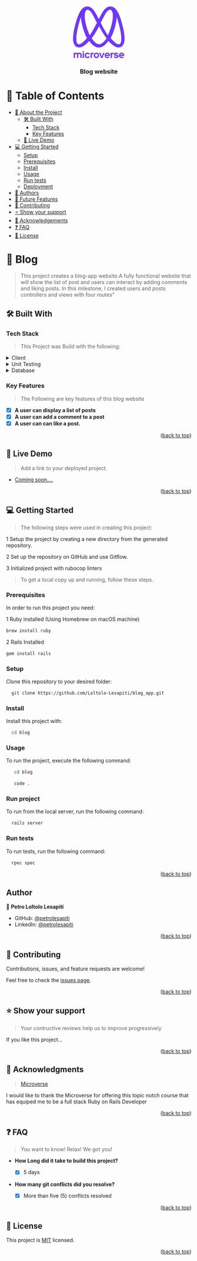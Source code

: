 <a name="readme-top"></a>

<!--
HOW TO USE:
This is an example of how you may give instructions on setting up your project locally.

Modify this file to match your project and remove sections that don't apply.

REQUIRED SECTIONS:
- Table of Contents
- About the Project
  - Built With
  - Live Demo
- Getting Started
- Authors
- Future Features
- Contributing
- Show your support
- Acknowledgements
- License

After you're finished please remove all the comments and instructions!
-->

<div align="center">

  <img src="./public/murple_logo.png" alt="logo" width="140"  height="auto" />
  <br/>

  <h3><b>Blog website</b></h3>

</div>

<!-- TABLE OF CONTENTS -->

# 📗 Table of Contents

- [📖 About the Project](#about-project)
  - [🛠 Built With](#built-with)
    - [Tech Stack](#tech-stack)
    - [Key Features](#key-features)
  - [🚀 Live Demo](#live-demo)
- [💻 Getting Started](#getting-started)
  - [Setup](#setup)
  - [Prerequisites](#prerequisites)
  - [Install](#install)
  - [Usage](#usage)
  - [Run tests](#run-tests)
  - [Deployment](#triangular_flag_on_post-deployment)
- [👥 Authors](#authors)
- [🔭 Future Features](#future-features)
- [🤝 Contributing](#contributing)
- [⭐️ Show your support](#support)
- [🙏 Acknowledgements](#acknowledgements)
- [❓ FAQ](#faq)
- [📝 License](#license)

<!-- PROJECT DESCRIPTION -->

# 📖 Blog <a name="about-project"></a>

> This project creates a blog-app website.A fully functional website that will show the list of post and users can interact by adding comments and liking posts. In this milestone, I created users and posts controllers and views with four routes"

## 🛠 Built With <a name="built-with"></a>

### Tech Stack <a name="tech-stack"></a>

> This Project was Build with the following:

<details>
  <summary>Client</summary>
  <ul>
    <li><a href="https://www.ruby-lang.org/en/">Ruby</a></li>
    <li><a href="https://rubyonrails.org/">Ruby on Rails</a></li>
  </ul>
</details>

<details>
  <summary>Unit Testing</summary>
  <ul>
    <li><a href="https://rspec.info/">Rspec</a></li>
  </ul>
</details>

<details>
<summary>Database</summary>
  <ul>
    <li><a href="https://www.postgresql.org/">PostgreSQL</a></li>
  </ul>
</details>

<!-- Features -->

### Key Features <a name="key-features"></a>

> The Following are key features of this blog website

- [x] **A user can display a list of posts**
- [x] **A user can add a comment to a post**
- [x] **A user can can like a post.**

<p align="right">(<a href="#readme-top">back to top</a>)</p>

<!-- LIVE DEMO -->

## 🚀 Live Demo <a name="live-demo"></a>

> Add a link to your deployed project.

- [Coming soon....](https://yourdeployedapplicationlink.com)

<p align="right">(<a href="#readme-top">back to top</a>)</p>

<!-- GETTING STARTED -->

## 💻 Getting Started <a name="getting-started"></a>

> The following steps were used in creating this project:

1 Setup the project by creating a new directory from the generated repository.

2 Set up the repository on GitHub and use Gitflow.

3 Initialized project with rubocop linters

> To get a local copy up and running, follow these steps.

### Prerequisites

In order to run this project you need:

1 Ruby installed (Using Homebrew on macOS machine)

```sh
brew install ruby
```

2 Rails Installed

```sh
gem install rails
```

### Setup

Clone this repository to your desired folder:

```sh
  git clone https://github.com/Loltolo-Lesapiti/blog_app.git
```

### Install

Install this project with:

```sh
  cd blog
```

### Usage

To run the project, execute the following command:

```sh
   cd blog
```

```sh
   code .
```

### Run project

To run from the local server, run the following command:

```sh
  rails server
```

### Run tests

To run tests, run the following command:

```sh
  rpec spec
```

<p align="right">(<a href="#readme-top">back to top</a>)</p>

## Author

👤 **Petro Loltolo Lesapiti**

- GitHub: [@petrolesapiti](https://github.com/Loltolo-Lesapiti)
- LinkedIn: [@petrolesapiti](https://www.linkedin.com/in/petrolesapitiloltolo/)

<p align="right">(<a href="#readme-top">back to top</a>)</p>

## 🤝 Contributing <a name="contributing"></a>

Contributions, issues, and feature requests are welcome!

Feel free to check the [issues page](../../issues/).

<p align="right">(<a href="#readme-top">back to top</a>)</p>

<!-- SUPPORT -->

## ⭐️ Show your support <a name="support"></a>

> Your contructive reviews help us to improve progressively

If you like this project...

<p align="right">(<a href="#readme-top">back to top</a>)</p>

<!-- ACKNOWLEDGEMENTS -->

## 🙏 Acknowledgments <a name="acknowledgements"></a>

> [Microverse](https://www.microverse.org/?grsf=0gzf37)

I would like to thank the Microverse for offering this topic notch course that has equiped me to be a full stack Ruby on Rails Developer

<p align="right">(<a href="#readme-top">back to top</a>)</p>

<!-- FAQ (optional) -->

## ❓ FAQ <a name="faq"></a>

> You want to know! Relax! We got you!

- **How Long did it take to build this project?**

  - [x] 5 days

- **How many git conflicts did you resolve?**

  - [x] More than five (5) conflicts resolved

<p align="right">(<a href="#readme-top">back to top</a>)</p>

<!-- LICENSE -->

## 📝 License <a name="license"></a>

This project is [MIT](./LICENSE) licensed.

<p align="right">(<a href="#readme-top">back to top</a>)</p>
